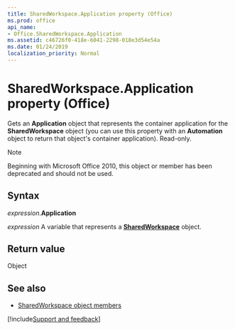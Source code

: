 ```yaml
---
title: SharedWorkspace.Application property (Office)
ms.prod: office
api_name:
- Office.SharedWorkspace.Application
ms.assetid: c46726f0-418e-6041-2298-018e3d54e54a
ms.date: 01/24/2019
localization_priority: Normal
---
```



# SharedWorkspace.Application property (Office)

Gets an **Application** object that represents the container application for the **SharedWorkspace** object (you can use this property with an **Automation** object to return that object's container application). Read-only.

> [!NOTE] 
> Beginning with Microsoft Office 2010, this object or member has been deprecated and should not be used.


## Syntax

_expression_.**Application**

_expression_ A variable that represents a **[SharedWorkspace](Office.SharedWorkspace.md)** object.


## Return value

Object


## See also

- [SharedWorkspace object members](overview/Library-Reference/sharedworkspace-members-office.md)



[!include[Support and feedback](~/includes/feedback-boilerplate.md)]